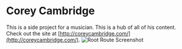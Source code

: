 # Corey Cambridge
This is a side project for a musician. This is a hub of all of his content. Check out the site at [http://coreycambridge.com/](http://coreycambridge.com/).
![Root Route Screenshot](http://i.imgur.com/fSDtQHI.png)
